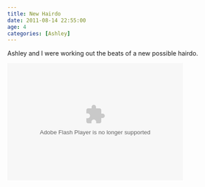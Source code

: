 ```yaml
---
title: New Hairdo
date: 2011-08-14 22:55:00
age: 4
categories: [Ashley]
---
```

<p>Ashley and I were working out the beats of a new possible hairdo.</p>  <p><embed type="application/x-shockwave-flash" src="https://picasaweb.google.com/s/c/bin/slideshow.swf" width="400" height="267" flashvars="host=picasaweb.google.com&amp;hl=en_US&amp;feat=flashalbum&amp;RGB=0x000000&amp;feed=https%3A%2F%2Fpicasaweb.google.com%2Fdata%2Ffeed%2Fapi%2Fuser%2Fwyseguys%2Falbumid%2F5661364589293830209%3Falt%3Drss%26kind%3Dphoto%26authkey%3DGv1sRgCIuelM6h-961RA%26hl%3Den_US" pluginspage="http://www.macromedia.com/go/getflashplayer" /></p>
